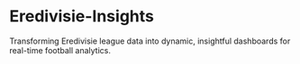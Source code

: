 # Eredivisie-Insights
Transforming Eredivisie league data into dynamic, insightful dashboards for real-time football analytics.
